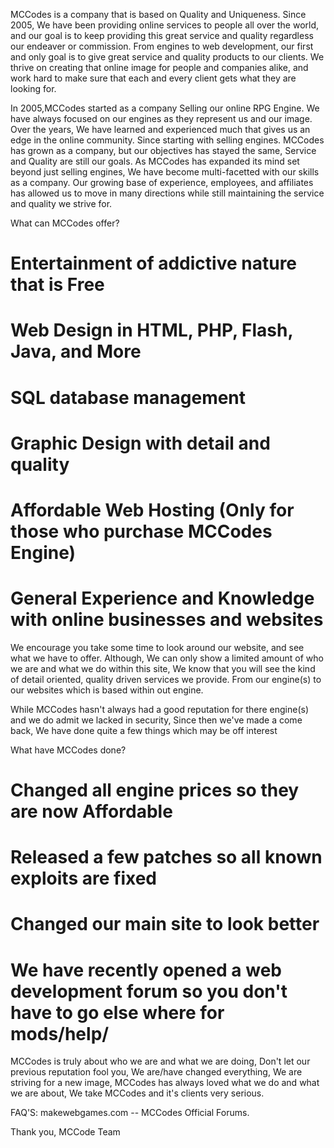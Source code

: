 MCCodes is a company that is based on Quality and Uniqueness. Since 2005, We have been providing online services to people all over the world, and our goal is to keep providing this great service and quality regardless our endeaver or commission. From engines to web development, our first and only goal is to give great service and quality products to our clients. We thrive on creating that online
image for people and companies alike, and work hard to make sure that each and every client gets what they are looking for.

In 2005,MCCodes started as a company Selling our online RPG Engine. We have always focused on our engines as they represent us and our image. Over the years, We have learned and experienced much that gives us an edge in the online community. Since starting with selling engines. MCCodes has grown as a company, but our objectives has stayed the same, Service and Quality are still our goals. As MCCodes has expanded its mind set beyond just selling engines, We have become multi-facetted with our skills as a company. Our growing base of experience, employees, and affiliates has allowed us to move in many directions while still maintaining the service and quality we strive for.

What can MCCodes offer?

# Entertainment of addictive nature that is Free
# Web Design in HTML, PHP, Flash, Java, and More
# SQL database management
# Graphic Design with detail and quality
# Affordable Web Hosting (**Only for those who purchase MCCodes Engine**)
# General Experience and Knowledge with online businesses and websites

We encourage you take some time to look around our website, and see what we have to offer. Although, We can only show a limited amount of who we are and what we do within this site, We know that you will see the kind of detail oriented, quality driven services we provide. From our engine(s) to our websites which is based within out engine.

While MCCodes hasn't always had a good reputation for there engine(s) and we do admit we lacked in security, Since then we've made a come back, We have done quite a few things which may be off interest

What have MCCodes done?
# Changed all engine prices so they are now Affordable
# Released a few patches so all known exploits are fixed
# Changed our main site to look better
# We have recently opened a web development forum so you don't have to go else where for mods/help/

MCCodes is truly about who we are and what we are doing, Don't let our previous reputation fool you, We are/have changed everything, We are striving for a new image,
MCCodes has always loved what we do and what we are about, We take MCCodes and it's clients very serious.

FAQ'S: makewebgames.com -- MCCodes Official Forums.

Thank you,
MCCode Team